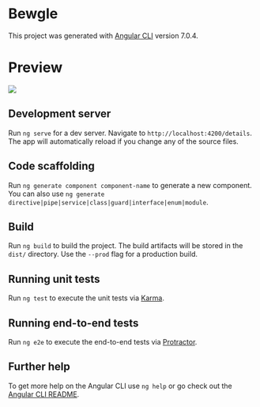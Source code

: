 # Bewgle

This project was generated with [Angular CLI](https://github.com/angular/angular-cli) version 7.0.4.



# Preview

![](https://drive.google.com/file/d/1D7XCrRGf8Ayp5MtDWuLhZZsRUYw2Rb5z/view?usp=sharing)

## Development server

Run `ng serve` for a dev server. Navigate to `http://localhost:4200/details`. The app will automatically reload if you change any of the source files.

## Code scaffolding

Run `ng generate component component-name` to generate a new component. You can also use `ng generate directive|pipe|service|class|guard|interface|enum|module`.

## Build

Run `ng build` to build the project. The build artifacts will be stored in the `dist/` directory. Use the `--prod` flag for a production build.

## Running unit tests

Run `ng test` to execute the unit tests via [Karma](https://karma-runner.github.io).

## Running end-to-end tests

Run `ng e2e` to execute the end-to-end tests via [Protractor](http://www.protractortest.org/).

## Further help

To get more help on the Angular CLI use `ng help` or go check out the [Angular CLI README](https://github.com/angular/angular-cli/blob/master/README.md).
